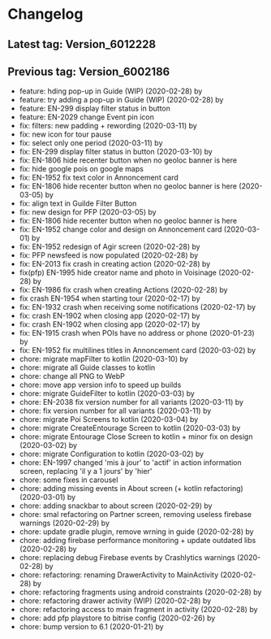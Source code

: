 # Changelog
## Latest tag: Version_6012228
## Previous tag: Version_6002186
* feature: hding pop-up in Guide (WIP) (2020-02-28) by <Francois Pellissier>
* feature: try adding a pop-up in Guide (WIP) (2020-02-28) by <Francois Pellissier>
* feature: EN-299 display filter status in button 
* feature: EN-2029 change Event pin icon 
* fix: filters: new padding + rewording (2020-03-11) by <Francois Pellissier>
* fix: new icon for tour pause 
* fix: select only one period (2020-03-11) by <Francois Pellissier>
* fix: EN-299 display filter status in button (2020-03-10) by <Francois Pellissier>
* fix: EN-1806 hide recenter button when no geoloc banner is here 
* fix: hide google pois on google maps 
* fix: EN-1952 fix text color in Annoncement card 
* fix: EN-1806 hide recenter button when no geoloc banner is here (2020-03-05) by <Francois Pellissier>
* fix: align text in Guilde Filter Button 
* fix: new design for PFP (2020-03-05) by <Francois Pellissier>
* fix: EN-1806 hide recenter button when no geoloc banner is here 
* fix: EN-1952 change color and design on Annoncement card (2020-03-01) by <Francois Pellissier>
* fix: EN-1952 redesign of Agir screen (2020-02-28) by <Francois Pellissier>
* fix: PFP newsfeed is now populated (2020-02-28) by <Francois Pellissier>
* fix: EN-2013 fix crash in creating action (2020-02-28) by <Francois Pellissier>
* fix(pfp) EN-1995 hide creator name and photo in Voisinage (2020-02-28) by <Francois Pellissier>
* fix: EN-1986 fix crash when creating Actions (2020-02-28) by <Francois Pellissier>
* fix crash EN-1954 when starting tour (2020-02-17) by <Francois Pellissier>
* fix: EN-1932 crash when receiving some notifications (2020-02-17) by <Francois Pellissier>
* fix: crash EN-1902 when closing app (2020-02-17) by <Francois Pellissier>
* fix: crash EN-1902 when closing app (2020-02-17) by <Francois Pellissier>
* fix: EN-1915 crash when POIs have no address or phone (2020-01-23) by <Francois Pellissier>
* fix: EN-1952 fix multilines titles in Annoncement card (2020-03-02) by <Francois Pellissier>
* chore: migrate mapFilter to kotlin (2020-03-10) by <Francois Pellissier>
* chore: migrate all Guide classes to kotlin 
* chore: change all PNG to WebP 
* chore: move app version info to speed up builds 
* chore: migrate GuideFilter to kotlin (2020-03-03) by <Francois Pellissier>
* chore: EN-2038 fix version number for all variants (2020-03-11) by <Francois Pellissier>
* chore: fix version number for all variants (2020-03-11) by <Francois Pellissier>
* chore: migrate Poi Screens to kotlin (2020-03-04) by <Francois Pellissier>
* chore: migrate CreateEntourage Screen to kotlin (2020-03-03) by <Francois Pellissier>
* chore: migrate Entourage Close Screen to kotlin + minor fix on design (2020-03-02) by <Francois Pellissier>
* chore: migrate Configuration to kotlin (2020-03-02) by <Francois Pellissier>
* chore: EN-1997 changed 'mis à jour' to 'actif' in action information screen, replacing 'il y a 1 jours' by 'hier' 
* chore: some fixes in carousel 
* chore: adding missing events in About screen (+ kotlin refactoring) (2020-03-01) by <Francois Pellissier>
* chore: adding snackbar to about screen (2020-02-29) by <Francois Pellissier>
* chore: smal refactoring on Partner screen, removing useless firebase warnings (2020-02-29) by <Francois Pellissier>
* chore: update gradle plugin, remove wrning in guide (2020-02-28) by <Francois Pellissier>
* chore: adding firebase performance monitoring + update outdated libs (2020-02-28) by <Francois Pellissier>
* chore: replacing debug Firebase events by Crashlytics warnings (2020-02-28) by <Francois Pellissier>
* chore: refactoring: renaming DrawerActivity to MainActivity (2020-02-28) by <Francois Pellissier>
* chore: refactoring fragments using android constraints (2020-02-28) by <Francois Pellissier>
* chore: refactoring drawer activity (WIP) (2020-02-28) by <Francois Pellissier>
* chore: refactoring access to main fragment in activity (2020-02-28) by <Francois Pellissier>
* chore: add pfp playstore to bitrise config (2020-02-26) by <Francois Pellissier>
* chore: bump version to 6.1 (2020-01-21) by <Francois Pellissier>
